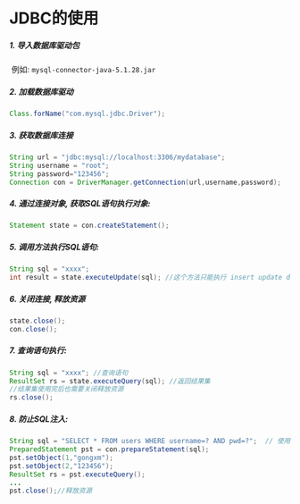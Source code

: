 # JDBC的使用

##### 1. 导入数据库驱动包

​      例如: `mysql-connector-java-5.1.28.jar`

##### 2. 加载数据库驱动

   ```java
   Class.forName("com.mysql.jdbc.Driver");
   ```

##### 3. 获取数据库连接

   ```java
   String url = "jdbc:mysql://localhost:3306/mydatabase";
   String username = "root";
   String password="123456";
   Connection con = DriverManager.getConnection(url,username,password);
   ```

##### 4. 通过连接对象, 获取SQL语句执行对象:

   ```java
   Statement state = con.createStatement();
   ```

##### 5. 调用方法执行SQL语句:

   ```java
   String sql = "xxxx";
   int result = state.executeUpdate(sql); //这个方法只能执行 insert update delete 的sql语句,不能执行查询语句
   ```

##### 6. 关闭连接, 释放资源

   ```java
   state.close();
   con.close();
   ```

##### 7. 查询语句执行:

   ```java
   String sql = "xxxx"; //查询语句
   ResultSet rs = state.executeQuery(sql); //返回结果集
   //结果集使用完后也需要关闭释放资源
   rs.close();
   ```

##### 8. 防止SQL注入:

   ```java
   String sql = "SELECT * FROM users WHERE username=? AND pwd=?";  // 使用问号做点位符
   PreparedStatement pst = con.prepareStatement(sql);
   pst.setObject(1,"gongxm");
   pst.setObject(2,"123456");
   ResultSet rs = pst.executeQuery();
   ...
   pst.close();//释放资源
   ```

   